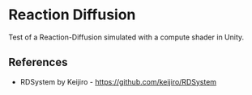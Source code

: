 # Reaction Diffusion
Test of a Reaction-Diffusion simulated with a compute shader in Unity.

## References

- RDSystem by Keijiro - https://github.com/keijiro/RDSystem
